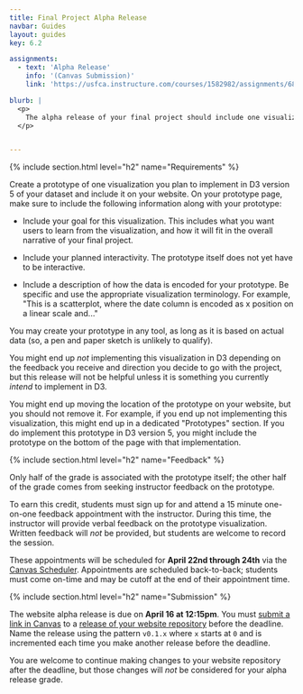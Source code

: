 ```yaml
---
title: Final Project Alpha Release
navbar: Guides
layout: guides
key: 6.2

assignments:
  - text: 'Alpha Release'
    info: '(Canvas Submission)'
    link: 'https://usfca.instructure.com/courses/1582982/assignments/6821967'

blurb: |
  <p>
    The alpha release of your final project should include one visualization prototype of your final project dataset in any tool desired. However, this should be a visualization you plan to implement in D3 version 5.
  </p>


---
```


{% include section.html level="h2" name="Requirements" %}

Create a prototype of one visualization you plan to implement in D3 version 5 of your dataset and include it on your website. On your prototype page, make sure to include the following information along with your prototype:

  - Include your goal for this visualization. This includes what you want users to learn from the visualization, and how it will fit in the overall narrative of your final project.

  - Include your planned interactivity. The prototype itself does not yet have to be interactive.

  - Include a description of how the data is encoded for your prototype. Be specific and use the appropriate visualization terminology. For example, "This is a scatterplot, where the date column is encoded as x position on a linear scale and..."

You may create your prototype in any tool, as long as it is based on actual data (so, a pen and paper sketch is unlikely to qualify).

You might end up *not* implementing this visualization in D3 depending on the feedback you receive and direction you decide to go with the project, but this release will not be helpful unless it is something you currently *intend* to implement in D3.

You might end up moving the location of the prototype on your website, but you should not remove it. For example, if you end up not implementing this visualization, this might end up in a dedicated "Prototypes" section. If you do implement this prototype in D3 version 5, you might include the prototype on the bottom of the page with that implementation.

{% include section.html level="h2" name="Feedback" %}

Only half of the grade is associated with the prototype itself; the other half of the grade comes from seeking instructor feedback on the prototype.

To earn this credit, students must sign up for and attend a 15 minute one-on-one feedback appointment with the instructor. During this time, the instructor will provide verbal feedback on the prototype visualization. Written feedback will *not* be provided, but students are welcome to record the session.

These appointments will be scheduled for **April 22nd through 24th** via the [Canvas Scheduler](https://community.canvaslms.com/docs/DOC-10580-4212716665). Appointments are scheduled back-to-back; students must come on-time and may be cutoff at the end of their appointment time.

{% include section.html level="h2" name="Submission" %}

The website alpha release is due on <strong>April 16 at 12:15pm</strong>. You must [submit a link in Canvas](https://usfca.instructure.com/courses/1582982/assignments/6821967) to a [release of your website repository](https://help.github.com/articles/creating-releases/) before the deadline. Name the release using the pattern `v0.1.x` where `x` starts at `0` and is incremented each time you make another release before the deadline.

You are welcome to continue making changes to your website repository after the deadline, but those changes will *not* be considered for your alpha release grade.
